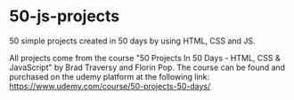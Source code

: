 # 50-js-projects

50 simple projects created in 50 days by using HTML, CSS and JS.

All projects come from the course "50 Projects In 50 Days - HTML, CSS & JavaScript" by Brad Traversy and Florin Pop.
The course can be found and purchased on the udemy platform at the following link: https://www.udemy.com/course/50-projects-50-days/
